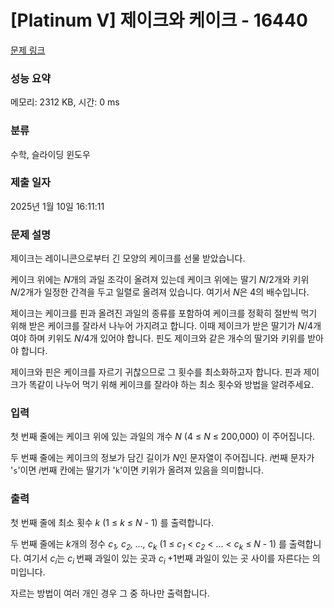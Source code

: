 # [Platinum V] 제이크와 케이크 - 16440 

[문제 링크](https://www.acmicpc.net/problem/16440) 

### 성능 요약

메모리: 2312 KB, 시간: 0 ms

### 분류

수학, 슬라이딩 윈도우

### 제출 일자

2025년 1월 10일 16:11:11

### 문제 설명

<p>제이크는 레이니콘으로부터 긴 모양의 케이크를 선물 받았습니다. </p>

<p>케이크 위에는 <em>N</em>개의 과일 조각이 올려져 있는데 케이크 위에는 딸기 <em>N</em>/2개와 키위 <em>N</em>/2개가 일정한 간격을 두고 일렬로 올려져 있습니다. 여기서 <em>N</em>은 4의 배수입니다.</p>

<p>제이크는 케이크를 핀과 올려진 과일의 종류를 포함하여 케이크를 정확히 절반씩 먹기 위해 받은 케이크를 잘라서 나누어 가지려고 합니다. 이때 제이크가 받은 딸기가 <em>N</em>/4개여야 하며 키위도 <em>N</em>/4개 있어야 합니다. 핀도 제이크와 같은 개수의 딸기와 키위를 받아야 합니다.</p>

<p>제이크와 핀은 케이크를 자르기 귀찮으므로 그 횟수를 최소화하고자 합니다. 핀과 제이크가 똑같이 나누어 먹기 위해 케이크를 잘라야 하는 최소 횟수와 방법을 알려주세요.</p>

### 입력 

 <p>첫 번째 줄에는 케이크 위에 있는 과일의 개수 <em>N</em> (4 ≤ <em>N</em> ≤ 200,000) 이 주어집니다.</p>

<p>두 번째 줄에는 케이크의 정보가 담긴 길이가 <em>N</em>인 문자열이 주어집니다. <em>i</em>번째 문자가 '<code>s</code>'이면 <em>i</em>번째 칸에는 딸기가 '<code>k</code>'이면 키위가 올려져 있음을 의미합니다.</p>

### 출력 

 <p>첫 번째 줄에 최소 횟수 <em>k</em> (1 ≤ <em>k</em> ≤ <em>N </em>- 1) 를 출력합니다.</p>

<p>두 번째 줄에는 <em>k</em>개의 정수 <em>c<sub>1</sub>, c<sub>2</sub>, ..., c<sub>k</sub></em> (1 ≤ <em>c<sub>1</sub></em> < <em>c<sub>2</sub></em> < ... < <em>c<sub>k</sub></em>  ≤ <em>N </em>- 1) 를 출력합니다. 여기서 <em>c<sub>i</sub></em>는 <em>c<sub>i </sub></em>번째 과일이 있는 곳과 <em>c<sub>i </sub></em>+1번째 과일이 있는 곳 사이를 자른다는 의미입니다.</p>

<p>자르는 방법이 여러 개인 경우 그 중 하나만 출력합니다.</p>

